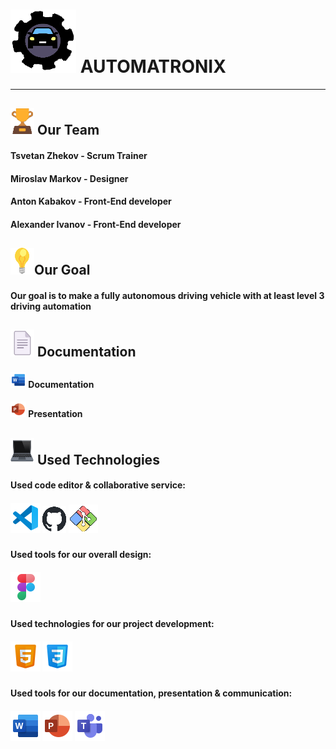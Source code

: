 #  <img src= "pictures/README.MD_pictures/Logo_black_icon.png" alt="team logo"> AUTOMATRONIX
<hr>

 ## <img src= "pictures/README.MD_pictures/trophy_icon.png" alt="trophy icon"> Our Team
 
#### Tsvetan Zhekov - Scrum Trainer
#### Miroslav Markov - Designer
#### Anton Kabakov - Front-End developer
#### Alexander Ivanov - Front-End developer

## <img src= "pictures/README.MD_pictures/light-bulb_icon.png" alt="light bulb">Our Goal

#### Our goal is to make a fully autonomous driving vehicle with at least level 3 driving automation   

## <img src= "pictures/README.MD_pictures/Document_icon.png" alt="Document icon"> Documentation

#### <img src= "pictures/README.MD_pictures/Word_logo.png" alt="word logo"> Documentation
#### <img src= "pictures/README.MD_pictures/Powerpoint_logo.png" alt="powerpoint logo"> Presentation

## <img src= "pictures/README.MD_pictures/laptop_icon.png" alt="laptop icon"> Used Technologies

#### Used code editor & collaborative service:
##### <img src= "pictures/README.MD_pictures/Visual_Studio_Code_logo.png" alt="Visual Studio Code logo"> <img src= "pictures/README.MD_pictures/github_logo.png" alt="github logo"> <img src= "pictures/README.MD_pictures/Git_logo.png" alt="Git logo">
#### Used tools for our overall design:
##### <img src= "pictures/README.MD_pictures/Figma_logo.png" alt="figma logo">
#### Used technologies for our project development:
##### <img src= "pictures/README.MD_pictures/HTML_icon.png" alt="HTML icon"> <img src= "pictures/README.MD_pictures/CSS_icon.png" alt="CSS icon">
#### Used tools for our documentation, presentation & communication:
##### <img src= "pictures/README.MD_pictures/Word_logo_big.png" alt="word logo"> <img src= "pictures/README.MD_pictures/Powerpoint_logo_big.png" alt="powerpoint logo"> <img src= "pictures/README.MD_pictures/Microsoft_teams_logo.png" alt="microsoft teams logo">
